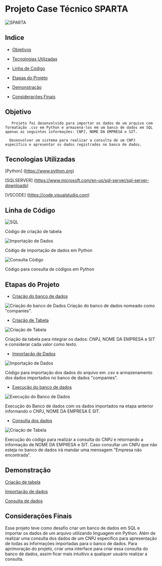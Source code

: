 # Projeto Case Técnico SPARTA
![SPARTA](./Logo%20SPARTA.png)

## Indice

- <a href="#-objetivos"> Objetivos </a>

- <a href="#-tecnologias-utilizadas"> Tecnologias Utilizadas </a>

- <a href="#-linha-de-codigo">Linha de Código </a>

- <a href="#-etapas-do-projeto"> Etapas do Projeto </a>

- <a href="#-demonstracao"> Demonstração </a>

- <a href="#-considerações-finais"> Considerações Finais </a>

## Objetivo

       Projeto foi desenvolvido para importar os dados de um arquivo com formatação .csv em Python e armazená-los em um banco de dados em SQL apenas as seguintes informações: CNPJ, NOME DA EMPRESA e SIT.

      Desenvolver um sistema para realizar a consulta de um CNPJ específico e apresentar os dados registrados no banco de dados. 

## Tecnologias Utilizadas

[Python] (https://www.python.org)

[SQLSERVER] (https://www.microsoft.com/en-us/sql-server/sql-server-downloads)

[VSCODE] (https://code.visualstudio.com)

## Linha de Código

![SQL](./SQL.png)

Código de criação de tabela

![Importação de Dados](./Importação%20em%20Python.png)

Código de importação de dados em Python

![Consulta Código](./Consulta%20em%20Python.png)

Código para consulta de códigos em Python

## Etapas do Projeto
- <a href="#-criação-do-banco-de-dados"> Criação do banco de dados </a>

![Criação do banco de Dados](./1%20-%20Criação%20do%20banco%20de%20dados.png)
Criação do banco de dados nomeado como "companies".

- <a href="#-criação-de-tabela"> Criação de Tabela </a>

![Criação de Tabela](./2%20-%20Criação%20de%20tabela%20utilizando%20o%20banco%20de%20dados%20criado.png)

Criação da tabela para integrar os dados: CNPJ, NOME DA EMPRESA e SIT e considerar cada valor como texto.
- <a href="#-importação-de-dados"> Importação de Dados </a>

![Importação de Dados](./3%20-%20Importação%20dos%20dados%20da%20tabela%20csv%20no%20banco%20de%20dados,%20utilizando%20a%20biblioteca%20pandas%20para%20importar.png)

Código para importação dos dados do arquivo em .csv e armazenamento dos dados importados no banco de dados "companies".

- <a href="#-execução-do-banco-de-dados"> Execução do banco de dados </a>

![Execução do Banco de Dados](./4%20-%20Execução%20do%20banco%20de%20dados%20com%20as%20informações%20solicitadas.png)

Execução do Banco de dados com os dados importados na etapa anterior informando o CNPJ, NOME DA EMPRESA E SIT.

- <a href="#-consulta-dos-dados"> Consulta dos dados </a>

![Criação de Tabela](./5%20-%20Realização%20da%20consulta%20do%20CNPJ%20solicitado.png)

Execução do código para realizar a consulta do CNPJ e retornando a informação de NOME DA EMPRESA e SIT.
Caso consultar um CNPJ que não esteja no banco de dados irá mandar uma mensagem "Empresa não encontrada".

## Demonstração
[Criação de tabela](sqlite3.sql)

[Importação de dados](companies.py)

[Consulta de dados](consulte.py)

## Considerações Finais

Esse projeto teve como desafio criar um banco de dados em SQL e importar os dados de um arquivo utilizando linguagem em Python. Além de realizar uma consulta dos dados de um CNPJ específico para apresentação de todas as informações importadas para o banco de dados.
Para aprimoração do projeto, criar uma interface para criar essa consulta do banco de dados, assim ficar mais intuitivo a qualquer usuário realizar a consulta.